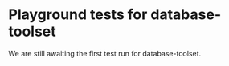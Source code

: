 # Playground tests for database-toolset
We are still awaiting the first test run for database-toolset.
